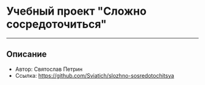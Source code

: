 # Учебный проект "Сложно сосредоточиться"

---

## Описание

* Автор: Святослав Петрин
* Ссылка: https://github.com/Sviatich/slozhno-sosredotochitsya